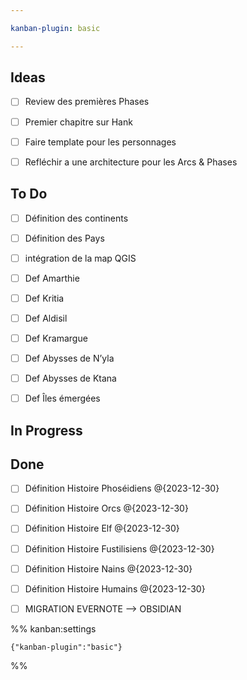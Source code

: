 ```yaml
---

kanban-plugin: basic

---
```


## Ideas

- [ ] Review des premières Phases
- [ ] Premier chapitre sur Hank
- [ ] Faire template pour les personnages
- [ ] Refléchir a une architecture pour les Arcs & Phases


## To Do

- [ ] Définition des continents
- [ ] Définition des Pays
- [ ] intégration de la map QGIS
- [ ] Def Amarthie
- [ ] Def Kritia
- [ ] Def Aldisil
- [ ] Def Kramargue
- [ ] Def Abysses de N’yla
- [ ] Def Abysses de Ktana
- [ ] Def Îles émergées


## In Progress



## Done

- [ ] Définition Histoire Phoséidiens @{2023-12-30}
- [ ] Définition Histoire Orcs @{2023-12-30}
- [ ] Définition Histoire Elf @{2023-12-30}
- [ ] Définition Histoire Fustilisiens @{2023-12-30}
- [ ] Définition Histoire Nains @{2023-12-30}
- [ ] Définition Histoire Humains @{2023-12-30}
- [ ] MIGRATION EVERNOTE --> OBSIDIAN




%% kanban:settings
```
{"kanban-plugin":"basic"}
```
%%